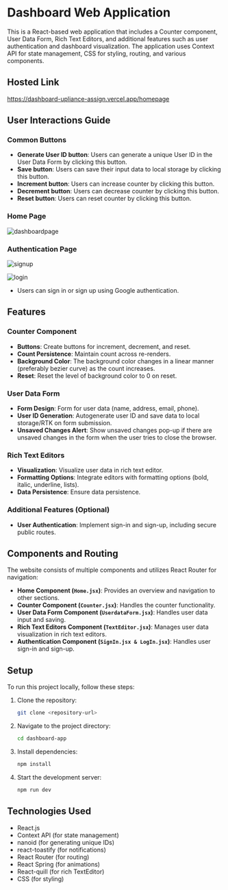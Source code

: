 # Dashboard Web Application

This is a React-based web application that includes a Counter component, User Data Form, Rich Text Editors, and additional features such as user authentication and dashboard visualization. The application uses Context API for state management, CSS for styling, routing, and various components.

## Hosted Link
https://dashboard-upliance-assign.vercel.app/homepage

## User Interactions Guide

### Common Buttons
- **Generate User ID button**: Users can generate a unique User ID in the User Data Form by clicking this button.
- **Save button**: Users can save their input data to local storage by clicking this button.
- **Increment button**: Users can increase counter by clicking this button.
- **Decrement button**: Users can decrease counter by clicking this button.
- **Reset button**: Users can reset counter by clicking this button.

### Home Page
![dashboardpage](https://github.com/mansi2020/dashboard_upliance_assign/assets/57188328/94bc6be4-c493-4235-b331-4b580835129d)


### Authentication Page
![signup](https://github.com/mansi2020/dashboard_upliance_assign/assets/57188328/d0971b1c-cb8c-443e-ae9d-366d84497e9a)

![login](https://github.com/mansi2020/dashboard_upliance_assign/assets/57188328/66b2c090-b677-4c22-a23e-c4bb591a05dc)

- Users can sign in or sign up using Google authentication.



## Features

### Counter Component
- **Buttons**: Create buttons for increment, decrement, and reset.
- **Count Persistence**: Maintain count across re-renders.
- **Background Color**: The background color changes in a linear manner (preferably bezier curve) as the count increases.
- **Reset**: Reset the level of background color to 0 on reset.

### User Data Form
- **Form Design**: Form for user data (name, address, email, phone).
- **User ID Generation**: Autogenerate user ID and save data to local storage/RTK on form submission.
- **Unsaved Changes Alert**: Show unsaved changes pop-up if there are unsaved changes in the form when the user tries to close the browser.

### Rich Text Editors
- **Visualization**: Visualize user data in rich text editor.
- **Formatting Options**: Integrate editors with formatting options (bold, italic, underline, lists).
- **Data Persistence**: Ensure data persistence.

### Additional Features (Optional)
- **User Authentication**: Implement sign-in and sign-up, including secure public routes.


## Components and Routing

The website consists of multiple components and utilizes React Router for navigation:

- **Home Component (`Home.jsx`)**: Provides an overview and navigation to other sections.
- **Counter Component (`Counter.jsx`)**: Handles the counter functionality.
- **User Data Form Component (`UserdataForm.jsx`)**: Handles user data input and saving.
- **Rich Text Editors Component (`TextEditor.jsx`)**: Manages user data visualization in rich text editors.
- **Authentication Component (`SignIn.jsx & LogIn.jsx`)**: Handles user sign-in and sign-up.


## Setup

To run this project locally, follow these steps:

1. Clone the repository:
    ```bash
    git clone <repository-url>
    ```
2. Navigate to the project directory:
    ```bash
    cd dashboard-app
    ```
3. Install dependencies:
    ```bash
    npm install
    ```
4. Start the development server:
    ```bash
    npm run dev
    ```

## Technologies Used

- React.js
- Context API (for state management)
- nanoid (for generating unique IDs)
- react-toastify (for notifications)
- React Router (for routing)
- React Spring (for animations)
- React-quill (for rich TextEditor)
- CSS (for styling)
